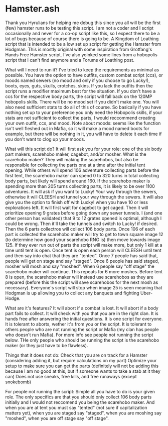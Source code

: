 # Hamster.ash

Thank you Hyrulians for helping me debug this since you all will be the first (few) hamster runs to be testing this script. I am not a coder and I script occasionally and never for a co-op script like this, so I expect there to be a lot of bugs because of course there is going to be.
A Kingdom of Loathing script that is intended to be a low set up script for getting the Hamster from Hodgman. This is mostly original with some inspiration from Grotfang's Hands Free Hamster script. I've also yoinked some lines from a hobopolis script that I can't find anymore and a Forums of Loathing post.

What will I need to run it?
  I've tried to keep the requirements as minimal as possible. You have the option to have outfits, custom combat script (ccs), or moods named sewers (no mood and only if you choose to go Lucky!), boots, eyes, guts, skulls, crotches, skins. If you lack the outfits then the script runs a modifier maximum best for the situation. If you don't have a ccs for the respective body parts, the script will fall back on the 120MP hobopolis skills. There will be no mood set if you didn't make one. You will also need sufficient stats to do all of this of course. So basically if you have nothing set up to your preference you only need the Hobopolis skills, if your stats are not sufficient to collect the parts, I would reccommend creating your own outfit, ccs, and mood.
  Note about moods: seems like the function isn't well fleshed out in Mafia, so it will make a mood named boots for example, but there will be nothing in it, you will have to delete it each time if you don't want to clog up your moods.

What will this script do?
It will first ask you for your role: one of the six body part makers, scarehobo maker, cagebot, and/or mosher.
  What is the scarehobo maker? They will making the scarehobos, but also be responsible for collecting the parts one at a time after the initial tent opening. While others will spend 106 adventure collecting parts before the first tent, the scarehobo maker can spend 0 to 320 turns in total collecting body parts, but likely will spend around 160. If the scarehobo maker is spending more than 205 turns collecting parts, it is likely to be over 1100 adventures.
It will ask if you want to Lucky! Your way through the sewers, otherwise it will CLEESH and tunnel your way through the sewers. It will also give you the option to finish off with Lucky! when you have 10 or less explorations left. It will first wait for cagebot to get caged. Then it will prioritize opening 9 grates before going down any sewer tunnels. I (and one other person has validated) that 9 to 12 grates opened is optimal, although I could be wrong. Then it'll take the tunnels and switch to Lucky! if desired.
Then the 6 parts collectros will collect 106 body parts.
Once 106 of each part is collected the scarehobo maker will try to get to town square image 12 (to determine how good your scarehobo RNG is) then move towards image 125. If they ever run out of parts the script will make more, but only 1 kill at a time until tent is open.
Once tent is open each person will CLEESH until tent and then say into chat that they are "tented".
Once 7 people has said that, people will get on stage and say "staged". 
Once 6 people has said staged, mosher will mosh and say "moshed".
When 6 people say "off stage" the scarehobo maker will continue. This repeats for 6 more moshes. Before tent 8 is open, the scarehobo maker will instead use scarehobos as they are prepared (before this the script will save scarehobos for the next mosh as necessary).
Everyone's script will stop when image 25 is seen meaning that Hodgman is up allowing you to collect any banquets and fighting Uber-Hodge.

What are it's features?
  It will abort if a combat is lost.
  It will abort if a body part fails to collect.
  It will check with you that you are in the right clan.
  It is hands free after answering the initial questions.
  It is one script for everyone.
  It is tolerant to aborts, wether it's from you or the script.
  It is tolerant to others people who are not running the script or Mafia (my clan has people who doesn't run Mafia). For more info see people not running the script below. THe only people who should be running the script is the scarehobo maker (or they just have to be flawless).

Things that it does not do:
  Check that you are on track for a Hamster (considering adding it, but require calculations on my part)
  Optimize your setup to make sure you can get the parts (definitely will not be adding this because I am no good at this, but if someone wants to take a stab at it they can)
  Does not use sneaks, free kills, and free runaways (except snokebomb)

For people not running the script:
  Simple all you have to do is your given role. The only specifics are that you should only collect 106 body parts initially and I would not reccomend you being the scarehobo maker. And when you are at tent you must say "tented" (not sure if capitalization matters yet), when you are staged say "staged", when you are moshing say "moshed", when you are off stage say "off stage".
